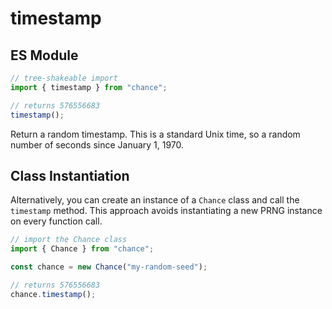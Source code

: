 # timestamp

## ES Module

```ts
// tree-shakeable import
import { timestamp } from "chance";

// returns 576556683
timestamp();
```

Return a random timestamp. This is a standard Unix time, so a random number of
seconds since January 1, 1970.

## Class Instantiation

Alternatively, you can create an instance of a `Chance` class and call the `timestamp` method.
This approach avoids instantiating a new PRNG instance on every function call.

```ts
// import the Chance class
import { Chance } from "chance";

const chance = new Chance("my-random-seed");

// returns 576556683
chance.timestamp();
```

